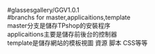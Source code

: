#glassesgallery/GGV1.0.1 <br>
#branchs for master,applicaitions,template<br>
master分支是儲存TPshop的安裝程序<br>
applicaitions主要是儲存前後台的控制器<br>
template是儲存網站的模板視圖 資源 脚本 CSS等等<br>
